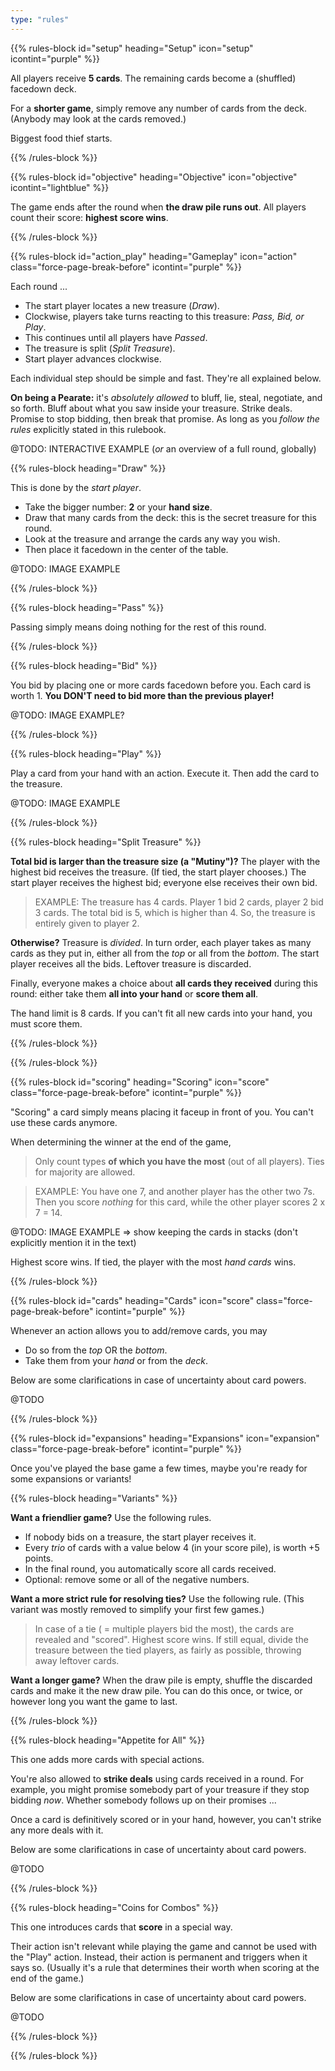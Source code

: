 ```yaml
---
type: "rules"
---
```


{{% rules-block id="setup" heading="Setup" icon="setup" icontint="purple" %}}

All players receive **5 cards**. The remaining cards become a (shuffled) facedown deck. 

For a **shorter game**, simply remove any number of cards from the deck. (Anybody may look at the cards removed.)

Biggest food thief starts.

{{% /rules-block %}}

{{% rules-block id="objective" heading="Objective" icon="objective" icontint="lightblue" %}}

The game ends after the round when **the draw pile runs out**. All players count their score: **highest score wins**.

{{% /rules-block %}}

{{% rules-block id="action_play" heading="Gameplay" icon="action" class="force-page-break-before" icontint="purple" %}}

Each round ...
* The start player locates a new treasure (*Draw*).
* Clockwise, players take turns reacting to this treasure: *Pass, Bid, or Play*.
* This continues until all players have _Passed_.
* The treasure is split (*Split Treasure*).
* Start player advances clockwise.

Each individual step should be simple and fast. They're all explained below.

**On being a Pearate:** it's *absolutely allowed* to bluff, lie, steal, negotiate, and so forth. Bluff about what you saw inside your treasure. Strike deals. Promise to stop bidding, then break that promise. As long as you *follow the rules* explicitly stated in this rulebook.

@TODO: INTERACTIVE EXAMPLE (_or_ an overview of a full round, globally)

{{% rules-block heading="Draw" %}}

This is done by the _start player_.
* Take the bigger number: **2** or your **hand size**.
* Draw that many cards from the deck: this is the secret treasure for this round. 
* Look at the treasure and arrange the cards any way you wish.
* Then place it facedown in the center of the table.

@TODO: IMAGE EXAMPLE

{{% /rules-block %}}

{{% rules-block heading="Pass" %}}

Passing simply means doing nothing for the rest of this round.

{{% /rules-block %}}

{{% rules-block heading="Bid" %}}

You bid by placing one or more cards facedown before you. Each card is worth 1. **You DON'T need to bid more than the previous player!**

@TODO: IMAGE EXAMPLE?

{{% /rules-block %}}

{{% rules-block heading="Play" %}}

Play a card from your hand with an action. Execute it. Then add the card to the treasure.

@TODO: IMAGE EXAMPLE

{{% /rules-block %}}

{{% rules-block heading="Split Treasure" %}}

**Total bid is larger than the treasure size (a "Mutiny")?** The player with the highest bid receives the treasure. (If tied, the start player chooses.) The start player receives the highest bid; everyone else receives their own bid.

> EXAMPLE: The treasure has 4 cards. Player 1 bid 2 cards, player 2 bid 3 cards. The total bid is 5, which is higher than 4. So, the treasure is entirely given to player 2.

**Otherwise?** Treasure is *divided*. In turn order, each player takes as many cards as they put in, either all from the _top_ or all from the _bottom_. The start player receives all the bids. Leftover treasure is discarded.

Finally, everyone makes a choice about **all cards they received** during this round: either take them **all into your hand** or **score them all**. 

The hand limit is 8 cards. If you can't fit all new cards into your hand, you must score them.

{{% /rules-block %}}

{{% /rules-block %}}

{{% rules-block id="scoring" heading="Scoring" icon="score" class="force-page-break-before" icontint="purple" %}}

"Scoring" a card simply means placing it faceup in front of you. You can't use these cards anymore.

When determining the winner at the end of the game,

> Only count types **of which you have the most** (out of all players). Ties for majority are allowed.

> EXAMPLE: You have one 7, and another player has the other two 7s. Then you score _nothing_ for this card, while the other player scores 2 x 7 = 14.

@TODO: IMAGE EXAMPLE => show keeping the cards in stacks (don't explicitly mention it in the text)

Highest score wins. If tied, the player with the most _hand cards_ wins.

{{% /rules-block %}}

{{% rules-block id="cards" heading="Cards" icon="score" class="force-page-break-before" icontint="purple" %}}

Whenever an action allows you to add/remove cards, you may
* Do so from the _top_ OR the _bottom_.
* Take them from your _hand_ or from the _deck_.

Below are some clarifications in case of uncertainty about card powers.

@TODO


{{% /rules-block %}}

{{% rules-block id="expansions" heading="Expansions" icon="expansion" class="force-page-break-before" icontint="purple" %}}

Once you've played the base game a few times, maybe you're ready for some expansions or variants!

{{% rules-block heading="Variants" %}}

**Want a friendlier game?** Use the following rules.
* If nobody bids on a treasure, the start player receives it.
* Every _trio_ of cards with a value below 4 (in your score pile), is worth +5 points.
* In the final round, you automatically score all cards received.
* Optional: remove some or all of the negative numbers.

**Want a more strict rule for resolving ties?** Use the following rule. (This variant was mostly removed to simplify your first few games.)

> In case of a tie ( = multiple players bid the most), the cards are revealed and "scored". Highest score wins. If still equal, divide the treasure between the tied players, as fairly as possible, throwing away leftover cards.

**Want a longer game?** When the draw pile is empty, shuffle the discarded cards and make it the new draw pile. You can do this once, or twice, or however long you want the game to last.

{{% /rules-block %}}

{{% rules-block heading="Appetite for All" %}}

This one adds more cards with special actions.

You're also allowed to **strike deals** using cards received in a round. For example, you might promise somebody part of your treasure if they stop bidding *now*. Whether somebody follows up on their promises ...

Once a card is definitively scored or in your hand, however, you can't strike any more deals with it.

Below are some clarifications in case of uncertainty about card powers.

@TODO

{{% /rules-block %}}

{{% rules-block heading="Coins for Combos" %}}

This one introduces cards that **score** in a special way. 

Their action isn't relevant while playing the game and cannot be used with the "Play" action. Instead, their action is permanent and triggers when it says so. (Usually it's a rule that determines their worth when scoring at the end of the game.)

Below are some clarifications in case of uncertainty about card powers.

@TODO


{{% /rules-block %}}

{{% /rules-block %}}